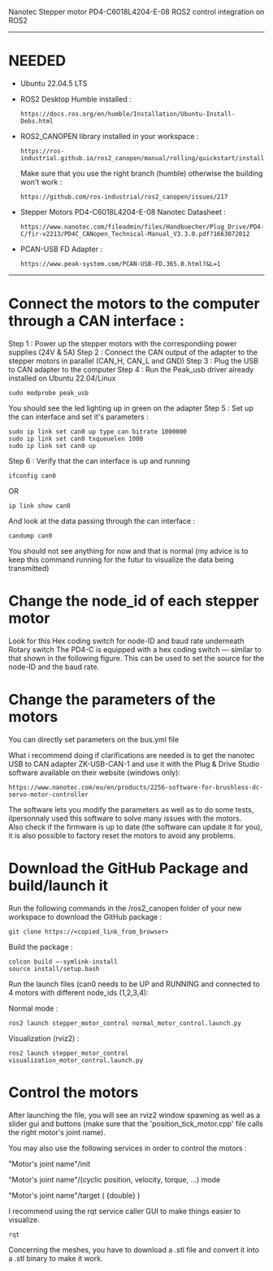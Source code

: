  

Nanotec Stepper motor PD4-C6018L4204-E-08 ROS2 control integration on ROS2  

- - - - - - - - - - - - - - - - - -

# NEEDED 

- Ubuntu 22.04.5 LTS 

- ROS2 Desktop Humble installed :

      https://docs.ros.org/en/humble/Installation/Ubuntu-Install-Debs.html

- ROS2_CANOPEN library installed in your workspace :
   
      https://ros-industrial.github.io/ros2_canopen/manual/rolling/quickstart/installation.html

   Make sure that you use the right branch (humble) otherwise the building won't work :     

      https://github.com/ros-industrial/ros2_canopen/issues/217 
 

- Stepper Motors PD4-C6018L4204-E-08 Nanotec Datasheet :  

      https://www.nanotec.com/fileadmin/files/Handbuecher/Plug_Drive/PD4-C/fir-v2213/PD4C_CANopen_Technical-Manual_V3.3.0.pdf?1663072012 

 

- PCAN-USB FD Adapter :  

      https://www.peak-system.com/PCAN-USB-FD.365.0.html?&L=1 

 - - - - - - - - - - - - - - - - - -



 

 
# Connect the motors to the computer through a CAN interface :  

 

   Step 1 : Power up the stepper motors with the correspondiing power supplies (24V & 5A) 
   Step 2 : Connect the CAN output of the adapter to the stepper motors in parallel (CAN_H, CAN_L and GND) 
   Step 3 : Plug the USB to CAN adapter to the computer 
   Step 4 : Run the Peak_usb driver already installed on Ubuntu 22.04/Linux 
   
    sudo modprobe peak_usb 
You should see the led lighting up in green on the adapter 
   Step 5 : Set up the can interface and set it's parameters :  

    sudo ip link set can0 up type can bitrate 1000000 
    sudo ip link set can0 txqueuelen 1000 
    sudo ip link set can0 up 

   Step 6 : Verify that the can interface is up and running  

    ifconfig can0 

OR 

    ip link show can0 
And look at the data passing through the can interface :  

    candump can0 

You should not see anything for now and that is normal (my advice is to keep this command running for the futur to visualize the data being transmitted) 

 

 

 

 

# Change the node_id of each stepper motor  

 

Look for this Hex coding switch for node-ID and baud rate underneath 
Rotary switch The PD4-C is equipped with a hex coding switch — similar to that shown in the following figure. This can be used to set the source for the node-ID and the baud rate.

 

# Change the parameters of the motors 

You can directly set parameters on the bus.yml file


What i recommend doing if clarifications are needed is to get the nanotec USB to CAN adapter ZK-USB-CAN-1 and use it with the Plug & Drive Studio software available on their website (windows only):  

    https://www.nanotec.com/eu/en/products/2256-software-for-brushless-dc-servo-motor-controller 

The software lets you modify the parameters as well as to do some tests, iIpersonnaly used this software to solve many issues with the motors.  
Also check if the firmware is up to date (the software can update it for you), it is also possible to factory reset the motors to avoid any problems. 

 

 

# Download the GitHub Package and build/launch it 

 

Run the following commands in the /ros2_canopen folder of your new workspace to download the GitHub package :  

    git clone https://<copied_link_from_browser>

Build the package :  

    colcon build –-symlink-install 
    source install/setup.bash 


Run the launch files (can0 needs to be UP and RUNNING and connected to 4 motors with different node_ids (1,2,3,4):  


 Normal mode :

    ros2 launch stepper_motor_control normal_motor_control.launch.py

 Visualization (rviz2) : 

    ros2 launch stepper_motor_control visualization_motor_control.launch.py

 

 

# Control the motors  

 

After launching the file, you will see an rviz2 window spawning as well as a slider gui and buttons (make sure that the 'position_tick_motor.cpp' file calls the right motor's joint name).



You may also use the following services in order to control the motors : 


"Motor's joint name"/init 

"Motor's joint name"/(cyclic position, velocity, torque, …) mode 

"Motor's joint name"/target ( {double} ) 


 
I recommend using the rqt service caller GUI to make things easier to visualize. 

    rqt

 

 

 

Concerning the meshes, you have to download a .stl file and convert it into a .stl binary to make it work. 
